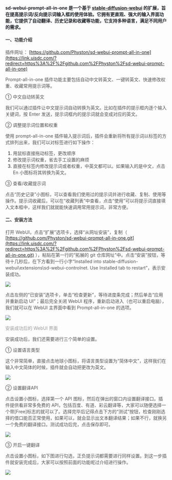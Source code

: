 #### <font style="color:rgb(31, 35, 40);">sd-webui-prompt-all-in-one 是一个基于 </font>[stable-diffusion-webui](https://github.com/AUTOMATIC1111/stable-diffusion-webui)<font style="color:rgb(31, 35, 40);"> 的扩展，旨在提高提示词/反向提示词输入框的使用体验。它拥有更直观、强大的输入界面功能，它提供了自动翻译、历史记录和收藏等功能，它支持多种语言，满足不同用户的需求。</font>
#### <font style="color:rgb(51, 51, 51);">一、功能介绍</font>
<font style="color:rgb(82, 82, 82);">插件网址：</font><font style="color:rgb(82, 82, 82);"> </font>[https://github.com/Physton/sd-webui-prompt-all-in-one](https://link.uisdc.com/?redirect=https%3A%2F%2Fgithub.com%2FPhyston%2Fsd-webui-prompt-all-in-one)

<font style="color:rgb(82, 82, 82);">Prompt-all-in-one 插件功能主要包括自动中文转英文、一键转英文、快速修改权重、收藏常用提示词等。</font>

<font style="color:rgb(82, 82, 82);">① 中文自动转英文</font>

<font style="color:rgb(82, 82, 82);">我们可以通过插件让中文提示词自动转换为英文。比如在插件的提示框内逐个输入关键词，按 Enter 发送，提示词框内的提示词就会变成对应的英文。</font>

<font style="color:rgb(82, 82, 82);">② 调整提示词位置和权重</font>

<font style="color:rgb(82, 82, 82);">使用 prompt-all-in-one 插件输入提示词后，插件会重新将所有提示词以标签的方式排列出来，我们可以对标签进行如下操作：</font>

1. <font style="color:rgb(82, 82, 82);">用鼠标直接拖动标签，更改顺序</font>
2. <font style="color:rgb(82, 82, 82);">修改提示词权重，省去手工设置的麻烦</font>
3. <font style="color:rgb(82, 82, 82);">直接在标签内修改提示词或者权重，中英文都可以。如果输入的是中文，点击 En 小图标将其转换为英文。</font>

<font style="color:rgb(82, 82, 82);">③ 查看/收藏提示词</font>

<font style="color:rgb(82, 82, 82);">点击“历史记录”小图标，可以查看我们使用过的提示词并进行收藏、复制、使用等操作。提示词收藏后，可以在“收藏列表”中查看，点击“使用”可以将提示词直接填入文本框中，这样我们就就能快速调用常用提示词，非常方便。</font>

#### <font style="color:rgb(51, 51, 51);">二、安装方法</font>
<font style="color:rgb(82, 82, 82);">打开 WebUI，点击“扩展”选项卡，选择“从网址安装”，复制（</font><font style="color:rgb(82, 82, 82);"> </font>[https://github.com/Physton/sd-webui-prompt-all-in-one.git](https://link.uisdc.com/?redirect=https%3A%2F%2Fgithub.com%2FPhyston%2Fsd-webui-prompt-all-in-one.git)<font style="color:rgb(82, 82, 82);"> </font><font style="color:rgb(82, 82, 82);">），粘贴在第一行的“拓展的 git 仓库网址”中。点击“安装”按钮，等待十几秒后，在下方看到一行小字“Installed into stable-diffusion-webui\extensions\sd-webui-controlnet. Use Installed tab to restart”，表示安装成功。</font>

![](https://cdn.nlark.com/yuque/0/2023/png/406504/1689127717173-448718e7-048e-4da3-87ce-5eea27386010.png)

<font style="color:rgb(82, 82, 82);">点击左侧的“已安装”选项卡，单击“检查更新”，等待进度条完成；然后单击“应用并重新启动 UI”；最后完全关闭 WebUI 程序，重新启动进入（也可以重启电脑），我们就可以在 WebUI 主界面中看到 Prompt-all-in-one 的选项。</font>

![](https://cdn.nlark.com/yuque/0/2023/png/406504/1689127717181-0b169d73-e87c-4cf7-8eb2-d7b0dcd9fea7.png)

<font style="color:rgb(153, 153, 153);">安装成功后的 WebUI 界面</font>

<font style="color:rgb(82, 82, 82);">安装成功后，我们还需要进行三个简单的设置。</font>

<font style="color:rgb(82, 82, 82);">① 设置语言类型</font>

<font style="color:rgb(82, 82, 82);">这个非常简单，直接点击地球小图标，将语言类型设置为“简体中文”，这样我们在输入中文简体的时候，插件就会自动把更改为英文。</font>

![](https://cdn.nlark.com/yuque/0/2023/png/406504/1689127717258-529abdc9-dab5-43dd-b372-37b80130bdeb.png)

<font style="color:rgb(82, 82, 82);">② 设置翻译API</font>

<font style="color:rgb(82, 82, 82);">点击设置小图标，选择第一个 API 图标，然后在弹出的窗口内设置翻译接口。插件提供看非常多免费的 API，包括百度、有道、彩云翻译等，大家可以随便选择一个带[Free]标志的就可以了。选择完毕后记得点击下方的“测试”按钮，检查刚刚选择的借口能否正常使用，如果可以，就会显示出文本翻译结果；如果不行，就换另一个免费的翻译接口。测试成功后完，点击保存即可。</font>

![](https://cdn.nlark.com/yuque/0/2023/png/406504/1689127717314-16ab9b8b-c4b7-412c-88cb-ce8857df7594.png)

<font style="color:rgb(82, 82, 82);">③ 开启一键翻译</font>

<font style="color:rgb(82, 82, 82);">点击设置小图标，如下图进行勾选，正负提示词都需要进行同样设置。到这一步插件就安装完成后，大家可以按照前面的功能呢过介绍进行操作。</font>

![](https://cdn.nlark.com/yuque/0/2023/png/406504/1689127717098-3e16d671-7288-492e-9406-e5fc67f240ea.png)

